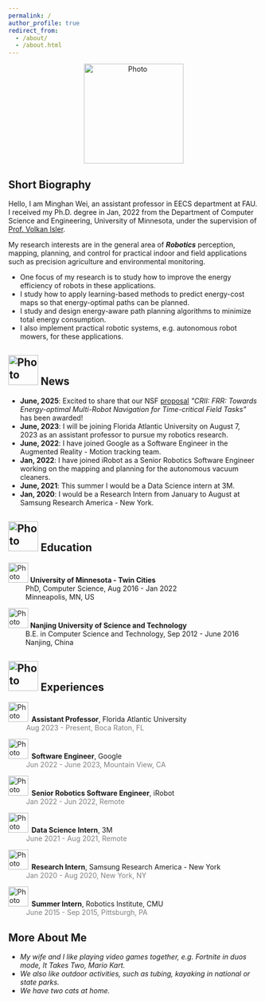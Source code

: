 ```yaml
---
permalink: /
author_profile: true
redirect_from: 
  - /about/
  - /about.html
---
```


<p align="center">
 <img src="/images/headshot_wedding.png?raw=true" alt="Photo" style="width: 200px;"/> 
</p>

## Short Biography

Hello, I am Minghan Wei, an assistant professor in EECS department at FAU. I received my Ph.D. degree in Jan, 2022 from the Department of Computer Science and Engineering, University of Minnesota, under the supervision of [Prof. Volkan Isler](https://www-users.cse.umn.edu/~isler/).

My research interests are in the general area of ***Robotics*** perception, mapping, planning, and control for practical indoor and field applications such as precision agriculture and environmental monitoring.
* One focus of my research is to study how to improve the energy efficiency of robots in these applications.
* I study how to apply learning-based methods to predict energy-cost maps so that energy-optimal paths can be planned.
* I study and design energy-aware path planning algorithms to minimize total energy consumption.
* I also implement practical robotic systems, e.g. autonomous robot mowers, for these applications.

## <img src="/images/logos/celebrate.png?raw=true" alt="Photo" style="width: 60px;"/> News
* **June, 2025**: Excited to share that our NSF [proposal](https://www.nsf.gov/awardsearch/showAward?AWD_ID=2452203&HistoricalAwards=false) *"CRII: FRR: Towards Energy-optimal Multi-Robot Navigation for Time-critical Field Tasks"* has been awarded!
* **June, 2023**: I will be joining Florida Atlantic University on August 7, 2023 as an assistant professor to pursue my robotics research.
* **June, 2022**: I have joined Google as a Software Engineer in the Augmented Reality - Motion tracking team.
* **Jan, 2022**: I have joined iRobot as a Senior Robotics Software Engineer working on the mapping and planning for the autonomous vacuum cleaners.
* **June, 2021**: This summer I would be a Data Science intern at 3M.
* **Jan, 2020**: I would be a Research Intern from January to August at Samsung Research America - New York.

## <img src="/images/logos/education.jpeg?raw=true" alt="Photo" style="width: 60px;"/> Education 
<img src="/images/logos/umn-logo.png?raw=true" alt="Photo" style="width: 40px;"/> **University of Minnesota - Twin Cities** \
&emsp;&emsp;&thinsp; PhD, Computer Science, Aug 2016 - Jan 2022 \
&emsp;&emsp;&thinsp; Minneapolis, MN, US

<img src="/images/logos/NJUST.png?raw=true" alt="Photo" style="width: 40px;"/> **Nanjing University of Science and Technology** \
&emsp;&emsp;&thinsp; B.E. in Computer Science and Technology, Sep 2012 - June 2016 \
&emsp;&emsp;&thinsp; Nanjing, China

## <img src="/images/logos/paw.png?raw=true" alt="Photo" style="width: 60px;"/> Experiences
<img src="/images/logos/fau-logo.png?raw=true" alt="Photo" style="width: 40px;"/>&thinsp; **Assistant Professor**, Florida Atlantic University \
&emsp;&emsp;&thinsp;&thinsp;&thinsp;<span style="color: grey;">Aug 2023 - Present, Boca Raton, FL </span>

<img src="/images/logos/google.png?raw=true" alt="Photo" style="width: 40px;"/>&thinsp; **Software Engineer**, Google \
&emsp;&emsp;&thinsp;&thinsp;&thinsp;<span style="color: grey;">Jun 2022 - June 2023, Mountain View, CA </span>

<img src="/images/logos/irobot.jpg?raw=true" alt="Photo" style="width: 40px;"/>&thinsp; **Senior Robotics Software Engineer**, iRobot \
&emsp;&emsp;&thinsp;&thinsp;&thinsp;<span style="color: grey;">Jan 2022 - Jun 2022, Remote </span>

<img src="/images/logos/3M.jpg?raw=true" alt="Photo" style="width: 40px;"/>&thinsp; **Data Science Intern**, 3M \
&emsp;&emsp;&thinsp;&thinsp;&thinsp;<span style="color: grey;">June 2021 - Aug 2021, Remote </span>

<img src="/images/logos/samsung-research.jpg?raw=true" alt="Photo" style="width: 40px;"/>&thinsp; **Research Intern**, Samsung Research America - New York \
&emsp;&emsp;&thinsp;&thinsp;&thinsp;<span style="color: grey;">Jan 2020 - Aug 2020, New York, NY </span>

<img src="/images/logos/RI_small.jpg?raw=true" alt="Photo" style="width: 40px;"/>&thinsp; **Summer Intern**, Robotics Institute, CMU \
&emsp;&emsp;&thinsp;&thinsp;&thinsp;<span style="color: grey;">June 2015 - Sep 2015, Pittsburgh, PA </span>

## More About Me

* *My wife and I like playing video games together, e.g. Fortnite in duos mode, It Takes Two, Mario Kart.*
* *We also like outdoor activities, such as tubing, kayaking in national or state parks.*
* *We have two cats at home.*